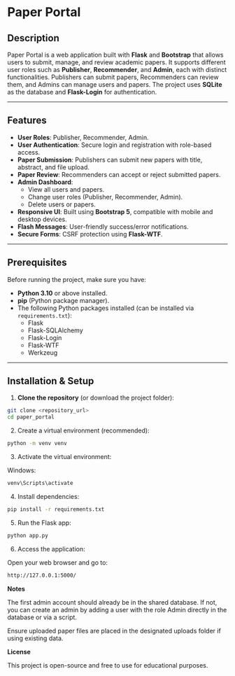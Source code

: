 # Paper Portal

## Description

Paper Portal is a web application built with **Flask** and **Bootstrap** that allows users to submit, manage, and review academic papers. It supports different user roles such as **Publisher**, **Recommender**, and **Admin**, each with distinct functionalities. Publishers can submit papers, Recommenders can review them, and Admins can manage users and papers. The project uses **SQLite** as the database and **Flask-Login** for authentication.

---

## Features

- **User Roles**: Publisher, Recommender, Admin.
- **User Authentication**: Secure login and registration with role-based access.
- **Paper Submission**: Publishers can submit new papers with title, abstract, and file upload.
- **Paper Review**: Recommenders can accept or reject submitted papers.
- **Admin Dashboard**:
  - View all users and papers.
  - Change user roles (Publisher, Recommender, Admin).
  - Delete users or papers.
- **Responsive UI**: Built using **Bootstrap 5**, compatible with mobile and desktop devices.
- **Flash Messages**: User-friendly success/error notifications.
- **Secure Forms**: CSRF protection using **Flask-WTF**.

---

## Prerequisites

Before running the project, make sure you have:

- **Python 3.10** or above installed.
- **pip** (Python package manager).
- The following Python packages installed (can be installed via `requirements.txt`):
  - Flask
  - Flask-SQLAlchemy
  - Flask-Login
  - Flask-WTF
  - Werkzeug

---

## Installation & Setup

1. **Clone the repository** (or download the project folder):

```bash
git clone <repository_url>
cd paper_portal
```

2. Create a virtual environment (recommended):

```bash
python -m venv venv
```

3. Activate the virtual environment:

Windows:

```bash
venv\Scripts\activate
```

4. Install dependencies:

```bash
pip install -r requirements.txt
```

5. Run the Flask app:

```bash
python app.py
```

6. Access the application:

Open your web browser and go to:

```bash
http://127.0.0.1:5000/
```

**Notes**

The first admin account should already be in the shared database. If not, you can create an admin by adding a user with the role Admin directly in the database or via a script.

Ensure uploaded paper files are placed in the designated uploads folder if using existing data.

**License**

This project is open-source and free to use for educational purposes.
